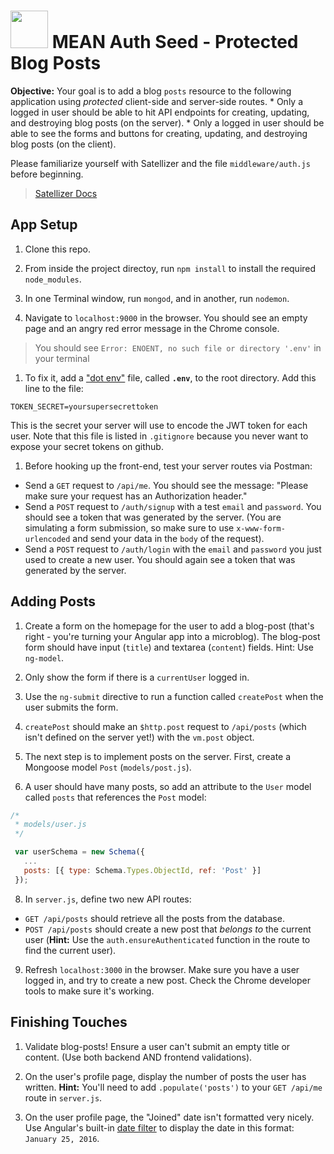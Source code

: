 # <img src="https://cloud.githubusercontent.com/assets/7833470/10899314/63829980-8188-11e5-8cdd-4ded5bcb6e36.png" height="60"> MEAN Auth Seed - Protected Blog Posts

**Objective:** Your goal is to add a blog `posts` resource to the following application using *protected* client-side and server-side routes.
    * Only a logged in user should be able to hit API endpoints for creating, updating, and destroying blog posts (on the server).
    * Only a logged in user should be able to see the forms and buttons for creating, updating, and destroying blog posts (on the client).

Please familiarize yourself with Satellizer and the file `middleware/auth.js` before beginning.

> <a href="https://github.com/sahat/satellizer#authloginuser-options" target="_blank">Satellizer Docs</a>

## App Setup

1. Clone this repo.

1. From inside the project directoy, run `npm install` to install the required `node_modules`.

1. In one Terminal window, run `mongod`, and in another, run `nodemon`.

1. Navigate to `localhost:9000` in the browser. You should see an empty page and an angry red error message in the Chrome console.

  > You should see `Error: ENOENT, no such file or directory '.env'` in your terminal

1. To fix it, add a ["dot env"](https://github.com/SF-WDI-LABS/mean-auth-seed) file, called **`.env`**, to the root directory. Add this line to the file:

  ```
  TOKEN_SECRET=yoursupersecrettoken
  ```

  This is the secret your server will use to encode the JWT token for each user. Note that this file is listed in `.gitignore` because you never want to expose your secret tokens on github.

1. Before hooking up the front-end, test your server routes via Postman:
  * Send a `GET` request to `/api/me`. You should see the message: "Please make sure your request has an Authorization header."
  * Send a `POST` request to `/auth/signup` with a test `email` and `password`. You should see a token that was generated by the server. (You are simulating a form submission, so make sure to use `x-www-form-urlencoded` and send your data in the `body` of the request).
  * Send a `POST` request to `/auth/login` with the `email` and `password` you just used to create a new user. You should again see a token that was generated by the server.

## Adding Posts

1. Create a form on the homepage for the user to add a blog-post (that's right - you're turning your Angular app into a microblog). The blog-post form should have input (`title`) and textarea (`content`) fields. Hint: Use `ng-model`.

1. Only show the form if there is a `currentUser` logged in.

1. Use the `ng-submit` directive to run a function called `createPost` when the user submits the form.

1. `createPost` should make an `$http.post` request to `/api/posts` (which isn't defined on the server yet!) with the `vm.post` object.

1. The next step is to implement posts on the server. First, create a Mongoose model `Post` (`models/post.js`).

1. A user should have many posts, so add an attribute to the `User` model called `posts` that references the `Post` model:

  ```js
  /*
   * models/user.js
   */

   var userSchema = new Schema({
     ...
     posts: [{ type: Schema.Types.ObjectId, ref: 'Post' }]
   });
  ```

8. In `server.js`, define two new API routes:
  * `GET /api/posts` should retrieve all the posts from the database.
  * `POST /api/posts` should create a new post that *belongs to* the current user (**Hint:** Use the `auth.ensureAuthenticated` function in the route to find the current user).

9. Refresh `localhost:3000` in the browser. Make sure you have a user logged in, and try to create a new post. Check the Chrome developer tools to make sure it's working.

## Finishing Touches

1. Validate blog-posts! Ensure a user can't submit an empty title or content. (Use both backend AND frontend validations).

2. On the user's profile page, display the number of posts the user has written. **Hint:** You'll need to add `.populate('posts')` to your `GET /api/me` route in `server.js`.

3. On the user profile page, the "Joined" date isn't formatted very nicely. Use Angular's built-in <a href="https://docs.angularjs.org/api/ng/filter/date" target="_blank">date filter</a> to display the date in this format: `January 25, 2016`.
